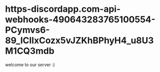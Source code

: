 # https-discordapp.com-api-webhooks-490643283765100554-PCymvs6-89_ICIIxCozx5vJZKhBPhyH4_u8U3M1CQ3mdb
welcome to our server :)
